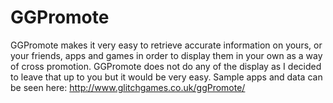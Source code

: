 GGPromote
=========

GGPromote makes it very easy to retrieve accurate information on yours, or your friends, apps and games in order to display them in your own as a way of cross promotion. GGPromote does not do any of the display as I decided to leave that up to you but it would be very easy. Sample apps and data can be seen here: http://www.glitchgames.co.uk/ggPromote/